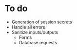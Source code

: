 # To do

 - Generation of session secrets
 - Handle all errors
 - Sanitize inputs/outputs
    - Forms
    - Database requests